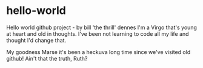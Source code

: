 # hello-world
Hello world github project - by bill 'the thrill' dennes
I'm a Virgo that's young at heart and old in thoughts.  I've been not learning to code all my life and thought I'd change that.

My goodness Marse it's been a heckuva long time since we've visited old github! Ain't that the truth, Ruth?
